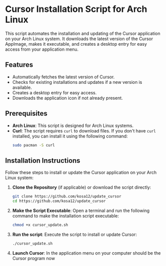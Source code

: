 # Cursor Installation Script for Arch Linux

This script automates the installation and updating of the Cursor application on your Arch Linux system. It downloads the latest version of the Cursor AppImage, makes it executable, and creates a desktop entry for easy access from your application menu.

## Features

- Automatically fetches the latest version of Cursor.
- Checks for existing installations and updates if a new version is available.
- Creates a desktop entry for easy access.
- Downloads the application icon if not already present.

## Prerequisites

- **Arch Linux**: This script is designed for Arch Linux systems.
- **Curl**: The script requires `curl` to download files. If you don't have `curl` installed, you can install it using the following command:
  ```bash
  sudo pacman -S curl


## Installation Instructions

Follow these steps to install or update the Cursor application on your Arch Linux system:

1. **Clone the Repository** (if applicable) or download the script directly:
   ```bash
   git clone https://github.com/kosa12/update_cursor
   cd https://github.com/kosa12/update_cursor

2. **Make the Script Executable**: Open a terminal and run the following command to make the installation script executable:

    ```bash
    chmod +x cursor_update.sh

3. **Run the script**: Execute the script to install or update Cursor:
    ```bash
    ./cursor_update.sh

4. **Launch Cursor**: In the application menu on your computer should be the Cursor program now